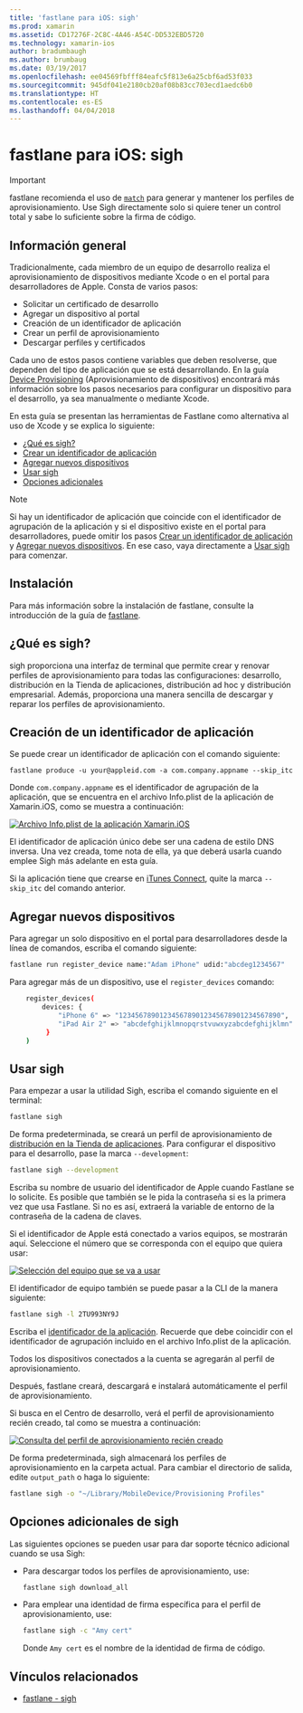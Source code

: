 ```yaml
---
title: 'fastlane para iOS: sigh'
ms.prod: xamarin
ms.assetid: CD17276F-2C8C-4A46-A54C-DD532EBD5720
ms.technology: xamarin-ios
author: bradumbaugh
ms.author: brumbaug
ms.date: 03/19/2017
ms.openlocfilehash: ee04569fbfff84eafc5f813e6a25cbf6ad53f033
ms.sourcegitcommit: 945df041e2180cb20af08b83cc703ecd1aedc6b0
ms.translationtype: HT
ms.contentlocale: es-ES
ms.lasthandoff: 04/04/2018
---
```

# <a name="fastlane-for-ios--sigh"></a>fastlane para iOS: sigh

> [!IMPORTANT]
> fastlane recomienda el uso de [`match`](~/ios/deploy-test/provisioning/fastlane/match.md) para generar y mantener los perfiles de aprovisionamiento. Use Sigh directamente solo si quiere tener un control total y sabe lo suficiente sobre la firma de código.

## <a name="overview"></a>Información general

Tradicionalmente, cada miembro de un equipo de desarrollo realiza el aprovisionamiento de dispositivos mediante Xcode o en el portal para desarrolladores de Apple. Consta de varios pasos:

- Solicitar un certificado de desarrollo
- Agregar un dispositivo al portal
- Creación de un identificador de aplicación
- Crear un perfil de aprovisionamiento
- Descargar perfiles y certificados

Cada uno de estos pasos contiene variables que deben resolverse, que dependen del tipo de aplicación que se está desarrollando. En la guía [Device Provisioning](~/ios/get-started/installation/device-provisioning/index.md) (Aprovisionamiento de dispositivos) encontrará más información sobre los pasos necesarios para configurar un dispositivo para el desarrollo, ya sea manualmente o mediante Xcode.

En esta guía se presentan las herramientas de Fastlane como alternativa al uso de Xcode y se explica lo siguiente:

- [¿Qué es sigh?](#whatissigh)
- [Crear un identificador de aplicación](#appid)
- [Agregar nuevos dispositivos](#newdevices)
- [Usar sigh](#using)
- [Opciones adicionales](#options)

> [!NOTE]
> Si hay un identificador de aplicación que coincide con el identificador de agrupación de la aplicación y si el dispositivo existe en el portal para desarrolladores, puede omitir los pasos [Crear un identificador de aplicación](#appid) y [Agregar nuevos dispositivos](#newdevices). En ese caso, vaya directamente a [Usar sigh](#using) para comenzar.

## <a name="installation"></a>Instalación

Para más información sobre la instalación de fastlane, consulte la introducción de la guía de [fastlane](~/ios/deploy-test/provisioning/fastlane/index.md#Installation).

<a name="whatissigh" />

## <a name="what-is-sigh"></a>¿Qué es sigh?

sigh proporciona una interfaz de terminal que permite crear y renovar perfiles de aprovisionamiento para todas las configuraciones: desarrollo, distribución en la Tienda de aplicaciones, distribución ad hoc y distribución empresarial. Además, proporciona una manera sencilla de descargar y reparar los perfiles de aprovisionamiento.

<a name="appid" />

## <a name="creating-an-app-id"></a>Creación de un identificador de aplicación

Se puede crear un identificador de aplicación con el comando siguiente:

    fastlane produce -u your@appleid.com -a com.company.appname --skip_itc

Donde `com.company.appname` es el identificador de agrupación de la aplicación, que se encuentra en el archivo Info.plist de la aplicación de Xamarin.iOS, como se muestra a continuación:

[![](sigh-images/fastlane-image5.png "Archivo Info.plist de la aplicación Xamarin.iOS")](sigh-images/fastlane-image5.png#lightbox)

El identificador de aplicación único debe ser una cadena de estilo DNS inversa. Una vez creada, tome nota de ella, ya que deberá usarla cuando emplee Sigh más adelante en esta guía.

Si la aplicación tiene que crearse en [iTunes Connect](~/ios/deploy-test/app-distribution/app-store-distribution/itunesconnect.md), quite la marca `--skip_itc` del comando anterior.

<a name="newdevices" />

## <a name="adding-new-devices"></a>Agregar nuevos dispositivos

Para agregar un solo dispositivo en el portal para desarrolladores desde la línea de comandos, escriba el comando siguiente:

```bash
fastlane run register_device name:"Adam iPhone" udid:"abcdeg1234567"
```

Para agregar más de un dispositivo, use el `register_devices` comando:

```bash
    register_devices(
        devices: {
            "iPhone 6" => "1234567890123456789012345678901234567890",
            "iPad Air 2" => "abcdefghijklmnopqrstvuwxyzabcdefghijklmn"
         }
    )
```

<a name="using" />

## <a name="using-sigh"></a>Usar sigh

Para empezar a usar la utilidad Sigh, escriba el comando siguiente en el terminal:

```bash
fastlane sigh
```

De forma predeterminada, se creará un perfil de aprovisionamiento de [distribución en la Tienda de aplicaciones](~/ios/deploy-test/app-distribution/app-store-distribution/index.md). Para configurar el dispositivo para el desarrollo, pase la marca `--development`:

```bash
fastlane sigh --development
```

Escriba su nombre de usuario del identificador de Apple cuando Fastlane se lo solicite. Es posible que también se le pida la contraseña si es la primera vez que usa Fastlane. Si no es así, extraerá la variable de entorno de la contraseña de la cadena de claves.

Si el identificador de Apple está conectado a varios equipos, se mostrarán aquí. Seleccione el número que se corresponda con el equipo que quiera usar:

[![](sigh-images/fastlane-image2.png "Selección del equipo que se va a usar")](sigh-images/fastlane-image2.png#lightbox)

El identificador de equipo también se puede pasar a la CLI de la manera siguiente:

```bash
fastlane sigh -l 2TU993NY9J
```

Escriba el [identificador de la aplicación](#appid). Recuerde que debe coincidir con el identificador de agrupación incluido en el archivo Info.plist de la aplicación.

Todos los dispositivos conectados a la cuenta se agregarán al perfil de aprovisionamiento.

Después, fastlane creará, descargará e instalará automáticamente el perfil de aprovisionamiento.

Si busca en el Centro de desarrollo, verá el perfil de aprovisionamiento recién creado, tal como se muestra a continuación:

[![](sigh-images/fastlane-image10.png "Consulta del perfil de aprovisionamiento recién creado")](sigh-images/fastlane-image10.png#lightbox)

De forma predeterminada, sigh almacenará los perfiles de aprovisionamiento en la carpeta actual. Para cambiar el directorio de salida, edite `output_path` o haga lo siguiente:

```bash
fastlane sigh -o "~/Library/MobileDevice/Provisioning Profiles"
```

<a name="options" />

## <a name="sigh-additional-options"></a>Opciones adicionales de sigh

Las siguientes opciones se pueden usar para dar soporte técnico adicional cuando se usa Sigh:

- Para descargar todos los perfiles de aprovisionamiento, use:

    ```bash
    fastlane sigh download_all
    ```

- Para emplear una identidad de firma específica para el perfil de aprovisionamiento, use:

    ```bash
    fastlane sigh -c "Amy cert"
    ```
    
    Donde `Amy cert` es el nombre de la identidad de firma de código.


## <a name="related-links"></a>Vínculos relacionados

- [fastlane - sigh](https://github.com/fastlane/fastlane/tree/master/sigh#readme)
